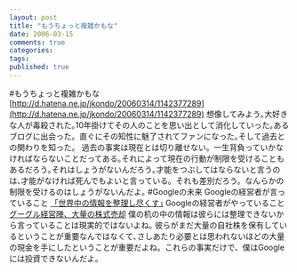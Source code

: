 ```yaml
---
layout: post
title: "もうちょっと複雑かもな"
date: 2006-03-15
comments: true
categories:
tags:
published: true
---
```


#もうちょっと複雑かもな
[http://d.hatena.ne.jp/jkondo/20060314/1142377289](http://d.hatena.ne.jp/jkondo/20060314/1142377289)
想像してみよう｡大好きな人が毒殺された｡10年掛けてその人のことを思い出として消化していった｡あるブログに出会った。直ぐにその知性に魅了されてファンになった｡そして過去との関わりを知った。
過去の事実は現在とは切り離せない。一生背負っていかなければならないことだってある｡それによって現在の行動が制限を受けることもあるだろう｡それはしょうがないんだろう｡才能をつぶしてはならないと言うのは､才能がなければ死んでもよいと言っている。それも差別だろう。なんらかの制限を受けるのはしょうがないんだよ｡
#Googleの未来
Googleの経営者が言っていること
[「世界中の情報を整理し尽くす｣](http://d.hatena.ne.jp/umedamochio/20060223)
Googleの経営者がやっていること
[グーグル経営陣、大量の株式売却](http://b.hatena.ne.jp/entry/http://japan.cnet.com/special/story/0,2000050158,20096559,00.htm)
僕の机の中の情報は彼らには整理できないから言っていることは現実的ではないよね｡
彼らがまだ大量の自社株を保有しているということが重要なんではなくて､さしあたり必要とは思われないほどの大量の現金を手にしたということが重要だよね。これらの事実だけで、僕はGoogleには投資できないんだよ。
